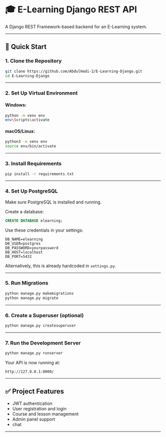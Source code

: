 
# 🎓 E-Learning Django REST API

A Django REST Framework-based backend for an E-Learning system.

---

## 🚀 Quick Start

### 1. Clone the Repository

```bash
git clone https://github.com/AbdulHadi-2/E-Learning-Django.git
cd E-Learning-Django
```

---

### 2. Set Up Virtual Environment

#### Windows:

```bash
python -m venv env
env\Scripts\activate
```

#### macOS/Linux:

```bash
python3 -m venv env
source env/bin/activate
```

---

### 3. Install Requirements

```bash
pip install -r requirements.txt
```

---

### 4. Set Up PostgreSQL

Make sure PostgreSQL is installed and running.

Create a database:

```sql
CREATE DATABASE elearning;
```

Use these credentials in your settings:

```
DB_NAME=elearning
DB_USER=postgres
DB_PASSWORD=yourpassword
DB_HOST=localhost
DB_PORT=5432
```

Alternatively, this is already hardcoded in `settings.py`.

---

### 5. Run Migrations

```bash
python manage.py makemigrations
python manage.py migrate
```

---

### 6. Create a Superuser (optional)

```bash
python manage.py createsuperuser
```

---

### 7. Run the Development Server

```bash
python manage.py runserver
```

Your API is now running at:

```
http://127.0.0.1:8000/
```

---

## ✅ Project Features

- JWT authentication
- User registration and login
- Course and lesson management
- Admin panel support
- chat
---

